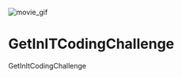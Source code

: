 ![movie_gif](https://user-images.githubusercontent.com/47225814/117011579-408b5880-acee-11eb-8b44-01ea99b92f2b.gif)
# GetInITCodingChallenge
GetInItCodingChallenge
